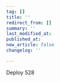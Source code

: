 ```yaml
---
tag: []
title: ''
redirect_from: []
summary: ''
last_modified_at: 
published_at: 
new_article: false
changelog: ''

---
```

Deploy 528